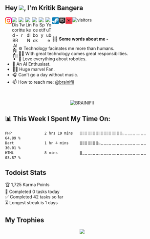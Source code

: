 ## Hey <img src="https://media.giphy.com/media/hvRJCLFzcasrR4ia7z/giphy.gif" width="25px">, I'm Kritik Bangera

<div align="center">

<a href="https://www.instagram.com/brainifii/">
  <img align="left" alt="Instagram" title="Instagram - BRAINIFII" width="22px" src="https://raw.githubusercontent.com/brainifii/brainifii/master/Static/instagram.svg" />
</a>

<a href="https://discord.gg/4GyNh3JcRa">
  <img align="left"  title="Discord" alt="Discord -BRAINIFII" width="22px" src="https://raw.githubusercontent.com/peterthehan/peterthehan/master/assets/discord.svg" />
</a>

<a href="https://twitter.com/kritikbangera">
  <img align="left" alt="Twitter" title="Twitter - @kritik.bangera"  width="22px" src="https://raw.githubusercontent.com/peterthehan/peterthehan/master/assets/twitter.svg" />
</a>

<a href="https://www.linkedin.com/in/brainifii/">
  <img align="left" alt="LinkedIN" title="LinkedIN - Kritik Bangera" width="22px" src="https://raw.githubusercontent.com/peterthehan/peterthehan/master/assets/linkedin.svg" />
</a>

<a href="https://www.facebook.com/kritik.bangera">
    <img align="left" alt="Facebook" title="Facebook - Kritik Bangera" width="22px" src="https://raw.githubusercontent.com/peterthehan/peterthehan/master/assets/facebook.svg">
</a>

<a href="https://open.spotify.com/user/a7gsun30kczh9p4c4kt4cwqfe?si=6c4fae6b00b6436a">
  <img align="left" alt="Spotify" title="Spotify - BRAINIFII"  width="22px" src="https://raw.githubusercontent.com/peterthehan/peterthehan/master/assets/spotify.svg" />
</a>

<a href="https://youtube.com/brainifii">
    <img align="left" alt="YouTube" title="Youtube - BRAINIFII" title="YouTube" width="22px" src="https://raw.githubusercontent.com/peterthehan/peterthehan/master/assets/youtube.svg">
</a>

<a href="https://steamcommunity.com/id/brainifii">
    <img align="left" alt="Steam" title="Steam - BRAINIFII" height="22px" width="22px" src="https://raw.githubusercontent.com/brainifii/brainifii/master/Static/steam.svg">
</a>

<a href="#">
    <img align="left" alt="Epic Games" title="Epic Games - BRAINIFII" height="22px" width="22px" src="https://raw.githubusercontent.com/brainifii/brainifii/master/Static/epic.svg">
</a>

<a href="#">
    <img align="left" alt="Valorant" title="Riot Games - BRAINIFII" height="22px" width="22px" src="https://raw.githubusercontent.com/brainifii/brainifii/master/Static/valo.svg">
</a>

</div>

![visitors](https://visitor-badge.glitch.me/badge?page_id=brainifii.brainifii)
<!-- [![wakatime](https://wakatime.com/badge/github/BRAINIFII/brainifii.svg)](https://wakatime.com/badge/github/BRAINIFII/brainifii) -->

</br>

💁‍♂️ **Some words about me -**
</br>
* ⚙ Technology facinates me more than humans.
* 👨‍💻 With great technology comes great responsiblities.
* 🤖 Love everything about robotics.
* 🧠 An AI Enthusiast.
* 🦸‍♂️ Huge marvel Fan.
* 🎧 Can't go a day without music.
* 📫 How to reach me: [@brainifii](https:/www.instagram.com/brainifii)
<!-- * 📝 [Resume]() -->

</br>

<p align="center">
<img src="https://github-readme-stats.vercel.app/api?username=BRAINIFII&show_icons=true&bg_color=0D1117&text_color=D9D9D9&border_radius=30&include_all_commits=true&count_private=true&custom_title=My GitHub Stats" alt="BRAINIFII" />
</p>

## 📊 **This Week I Spent My Time On:**
<!--START_SECTION:waka-->
```text
PHP               2 hrs 19 mins   ⣿⣿⣿⣿⣿⣿⣿⣿⣿⣿⣿⣿⣿⣿⣿⣿⣄⣀⣀⣀⣀⣀⣀⣀⣀   64.89 % 
Dart              1 hr 4 mins     ⣿⣿⣿⣿⣿⣿⣿⣦⣀⣀⣀⣀⣀⣀⣀⣀⣀⣀⣀⣀⣀⣀⣀⣀⣀   30.01 % 
HTML              8 mins          ⣿⣀⣀⣀⣀⣀⣀⣀⣀⣀⣀⣀⣀⣀⣀⣀⣀⣀⣀⣀⣀⣀⣀⣀⣀   03.87 % 
```
<!--END_SECTION:waka-->

## Todoist Stats

<!-- TODO-IST:START -->
🏆  1,725 Karma Points           
🌸  Completed 0 tasks today           
✅  Completed 42 tasks so far           
⏳  Longest streak is 1 days
<!-- TODO-IST:END -->

## My Trophies
<p align="center">
<img src="https://github-profile-trophy.vercel.app/?username=brainifii&theme=onedark&margin-w=10&margin-h=10"/>
</p>